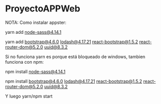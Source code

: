 # ProyectoAPPWeb
NOTA: Como instalar appster:

yarn add node-sass@4.14.1

yarn add bootstrap@4.6.0 lodash@4.17.21 react-bootstrap@1.5.2 react-router-dom@5.2.0 uuid@8.3.2

Si no funciona yarn es porque está bloqueado de windows, tambien funciona con npm:

npm install node-sass@4.14.1

npm install bootstrap@4.6.0 lodash@4.17.21 react-bootstrap@1.5.2 react-router-dom@5.2.0 uuid@8.3.2


Y luego yarn/npm start
